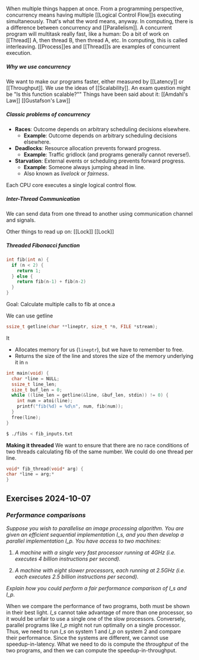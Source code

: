 When multiple things happen at once.
From a programming perspective, concurrency means having multiple [[Logical Control Flow]]s executing simultaneously.
That's what the word means, anyway. In computing, there is a difference between concurrency and [[Parallelism]].
A concurrent program will multitask really fast, like a human: Do a bit of work on [[Thread]] A, then thread B, then thread A, etc. In computing, this is called interleaving.
[[Process]]es and [[Thread]]s are examples of concurrent execution.

##### Why we use concurrency
We want to make our programs faster, either measured by [[Latency]] or [[Throughput]].
We use the ideas of [[Scalability]]. An exam question might be "Is this function scalable?""
Things have been said about it:
[[Amdahl's Law]]
[[Gustafson's Law]]

##### Classic problems of concurrency
- **Races**: Outcome depends on arbitrary scheduling decisions elsewhere.
	- **Example**: Outcome depends on arbitrary scheduling decisions elsewhere.
- **Deadlocks**: Resource allocation prevents forward progress.
	- **Example**: Traffic gridlock (and programs generally cannot reverse!).
- **Starvation**: External events or scheduling prevents forward progress.
	- **Example**: Someone always jumping ahead in line.
	- Also known as *livelock* or *fairness*.

Each CPU core executes a single logical control flow.

##### Inter-Thread Communication
We can send data from one thread to another using communication channel and signals.

Other things to read up on:
[[Lock]]
[[Lock]]

##### Threaded Fibonacci function
```c
int fib(int n) {
  if (n < 2) {
    return 1;
  } else {
    return fib(n-1) + fib(n-2)
  }
}
```
Goal: Calculate multiple calls to fib at once.a

We can use getline
```c
ssize_t getline(char **lineptr, size_t *n, FILE *stream);
```
It 
- Allocates memory for us (`lineptr`), but we have to remember to free.
- Returns the size of the line and stores the size of the memory underlying it in `n`

```c
int main(void) {
  char *line = NULL;
  ssize_t line_len;
  size_t buf_len = 0;
  while ((line_len = getline(&line, &buf_len, stdin)) != 0) {
    int num = atoi(line);
    printf("fib(%d) = %d\n", num, fib(num));
  }
  free(line);
}
```

```bash
$ ./fibs < fib_inputs.txt
```

**Making it threaded**
We want to ensure that there are no race conditions of two threads calculating fib of the same number.
We could do one thread per line.

```c
void* fib_thread(void* arg) {
char *line = arg;*
}
```


## Exercises 2024-10-07

### *Performance comparisons*

*Suppose you wish to parallelise an image processing algorithm. You are given an efficient sequential implementation I_s, and you then develop a parallel implementation I_p. You have access to two machines:*

1. *A machine with a single very fast processor running at 4GHz (i.e. executes 4 billion instructions per second).*
    
2. *A machine with eight slower processors, each running at 2.5GHz (i.e. each executes 2.5 billion instructions per second).*
    

*Explain how you could perform a fair performance comparison of I_s and I_p.*

When we compare the performance of two programs, both must be shown in their best light. _I_s_ cannot take advantage of more than one processor, so it would be unfair to use a single one of the slow processors. Conversely, parallel programs like _I_p_ might not run optimally on a single processor. Thus, we need to run _I_s_ on system 1 and _I_p_ on system 2 and compare their performance. Since the systems are different, we cannot use speedup-in-latency. What we need to do is compute the _throughput_ of the two programs, and then we can compute the speedup-in-throughput.